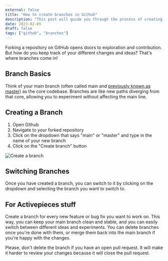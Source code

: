 ```yaml
---
external: false
title: "How to create branches in Github"
description: "This post will guide you through the process of creating a branch in Github."
date: 2023-02-05
draft: false
tags: ["github", "branches"]
---
```


Forking a repository on GitHub opens doors to exploration and contribution. But how do you keep track of your different changes and ideas? That's where branches come in!

## Branch Basics

Think of your main branch (often called main and [previously known as master](https://github.com/github/renaming)) as the core codebase. Branches are like new paths diverging from that core, allowing you to experiment without affecting the main line.

## Creating a Branch

1. Open Github
2. Navigate to your forked repository
3. Click on the dropdown that says "main" or "master" and type in the name of your new branch
4. Click on the "Create branch" button

![Create a branch](/images/how-to-create-a-branch-in-github-01.png)

## Switching Branches

Once you have created a branch, you can switch to it by clicking on the dropdown and selecting the branch you want to switch to.

## For Activepieces stuff

Create a branch for every new feature or bug fix you want to work on. This way, you can keep your main branch clean and stable, and you can easily switch between different ideas and experiments. You can delete branches once you're done with them, or merge them back into the main branch if you're happy with the changes.

Please, don't delete the branch if you have an open pull request. It will make it harder to review your changes because it will close the pull request.
